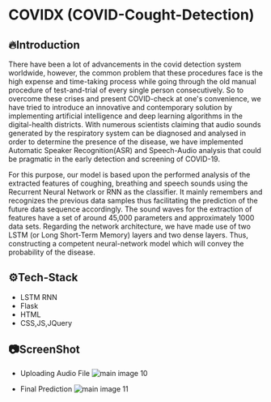 # COVIDX (COVID-Cought-Detection)

## 🔥Introduction

There have been a lot of advancements in the covid detection system worldwide, however, the common problem that these procedures face is the high expense and time-taking process while going through the old manual procedure of test-and-trial of every single person consecutively. 
So to overcome these crises and present COVID-check at one's convenience, we have tried to introduce an innovative and contemporary solution by implementing artificial intelligence and deep learning algorithms in the digital-health districts. With numerous scientists claiming that audio sounds generated by the respiratory system can be diagnosed and analysed in order to determine the presence of the disease, we have implemented Automatic Speaker Recognition(ASR) and Speech-Audio analysis that could be pragmatic in the early detection and screening of COVID-19.

For this purpose, our model is based upon the performed analysis of the extracted features of coughing, breathing and speech sounds using the Recurrent Neural Network or RNN as the classifier. It mainly remembers and recognizes the previous data samples thus facilitating the prediction of the future data sequence accordingly. The sound waves for the extraction of features have a set of around 45,000 parameters and approximately 1000 data sets. Regarding the network architecture, we have made use of two LSTM (or Long Short-Term Memory) layers and two dense layers. Thus, constructing a competent neural-network model which will convey the probability of the disease. 

## ⚙️Tech-Stack
 - LSTM RNN
 - Flask
 - HTML
 - CSS,JS,JQuery

## 📷ScreenShot

- Uploading Audio File
![main image 10](https://user-images.githubusercontent.com/77083945/164954057-a0105805-1d4f-44f6-adc9-0f087f1b8949.png)

- Final Prediction
![main image 11](https://user-images.githubusercontent.com/77083945/164954062-2bbe26ca-a085-4cbc-b546-7650b37db24a.png)
